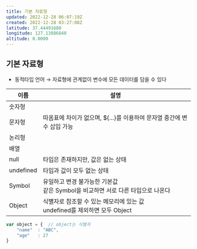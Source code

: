 ```yaml
---
title: 기본 자료형
updated: 2022-12-28 06:07:19Z
created: 2022-12-28 03:27:08Z
latitude: 37.44491680
longitude: 127.13886840
altitude: 0.0000
---
```


## 기본 자료형
- 동적타입 언어
  → 자료형에 관계없이 변수에 모든 데이터를 담을 수 있다

|이름|설명|
|--|--|
|숫자형||
|문자형 |따옴표에 차이가 없으며, ${...}를 이용하여 문자열 중간에 변수 삽입 가능|
|논리형||
|배열||
|null |타입은 존재하지만, 값은 없는 상태|
|undefined |타입과 값이 모두 없는 상태|
|Symbol |유일하고 변경 불가능한 기본값<br>같은 Symbol을 비교하면 서로 다른 타입으로 나온다|
|Object |식별자로 참조할 수 있는 메모리에 있는 값<br>undefined를 제외하면 모두 Object|

```javascript
var object = {	// object는 식별자
	"name"	: "ABC",
	"age"	: 27
}
```